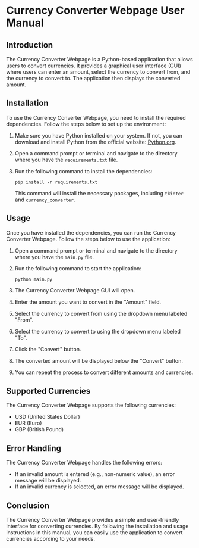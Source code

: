 # Currency Converter Webpage User Manual

## Introduction

The Currency Converter Webpage is a Python-based application that allows users to convert currencies. It provides a graphical user interface (GUI) where users can enter an amount, select the currency to convert from, and the currency to convert to. The application then displays the converted amount.

## Installation

To use the Currency Converter Webpage, you need to install the required dependencies. Follow the steps below to set up the environment:

1. Make sure you have Python installed on your system. If not, you can download and install Python from the official website: [Python.org](https://www.python.org/downloads/).

2. Open a command prompt or terminal and navigate to the directory where you have the `requirements.txt` file.

3. Run the following command to install the dependencies:

   ```
   pip install -r requirements.txt
   ```

   This command will install the necessary packages, including `tkinter` and `currency_converter`.

## Usage

Once you have installed the dependencies, you can run the Currency Converter Webpage. Follow the steps below to use the application:

1. Open a command prompt or terminal and navigate to the directory where you have the `main.py` file.

2. Run the following command to start the application:

   ```
   python main.py
   ```

3. The Currency Converter Webpage GUI will open.

4. Enter the amount you want to convert in the "Amount" field.

5. Select the currency to convert from using the dropdown menu labeled "From".

6. Select the currency to convert to using the dropdown menu labeled "To".

7. Click the "Convert" button.

8. The converted amount will be displayed below the "Convert" button.

9. You can repeat the process to convert different amounts and currencies.

## Supported Currencies

The Currency Converter Webpage supports the following currencies:

- USD (United States Dollar)
- EUR (Euro)
- GBP (British Pound)

## Error Handling

The Currency Converter Webpage handles the following errors:

- If an invalid amount is entered (e.g., non-numeric value), an error message will be displayed.
- If an invalid currency is selected, an error message will be displayed.

## Conclusion

The Currency Converter Webpage provides a simple and user-friendly interface for converting currencies. By following the installation and usage instructions in this manual, you can easily use the application to convert currencies according to your needs.